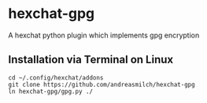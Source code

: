 # hexchat-gpg
A hexchat python plugin which implements gpg encryption

## Installation via Terminal on Linux
```
cd ~/.config/hexchat/addons
git clone https://github.com/andreasmilch/hexchat-gpg
ln hexchat-gpg/gpg.py ./
```
